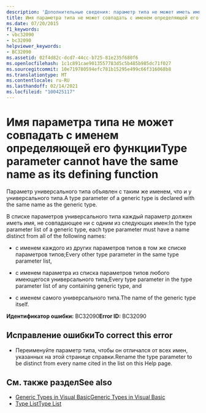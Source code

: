 ```yaml
---
description: 'Дополнительные сведения: параметр типа не может иметь имя, совпадающее с именем определяющей его функции'
title: Имя параметра типа не может совпадать с именем определяющей его функции
ms.date: 07/20/2015
f1_keywords:
- vbc32090
- bc32090
helpviewer_keywords:
- BC32090
ms.assetid: 02f4d82c-dcd7-44cc-b725-81e235f680f6
ms.openlocfilehash: 1c1c891cae9013557783d5c5b485b985dc71f027
ms.sourcegitcommit: 10e719780594efc781b15295e499c66f316068b8
ms.translationtype: MT
ms.contentlocale: ru-RU
ms.lasthandoff: 02/14/2021
ms.locfileid: "100425117"
---
```

# <a name="type-parameter-cannot-have-the-same-name-as-its-defining-function"></a><span data-ttu-id="e1cec-103">Имя параметра типа не может совпадать с именем определяющей его функции</span><span class="sxs-lookup"><span data-stu-id="e1cec-103">Type parameter cannot have the same name as its defining function</span></span>

<span data-ttu-id="e1cec-104">Параметр универсального типа объявлен с таким же именем, что и у универсального типа.</span><span class="sxs-lookup"><span data-stu-id="e1cec-104">A type parameter of a generic type is declared with the same name as the generic type.</span></span>  
  
 <span data-ttu-id="e1cec-105">В списке параметров универсального типа каждый параметр должен иметь имя, не совпадающее ни с одним из следующих имен:</span><span class="sxs-lookup"><span data-stu-id="e1cec-105">In the type parameter list of a generic type, each type parameter must have a name distinct from all of the following names:</span></span>  
  
- <span data-ttu-id="e1cec-106">с именем каждого из других параметров типов в том же списке параметров типов;</span><span class="sxs-lookup"><span data-stu-id="e1cec-106">Every other type parameter in the same type parameter list,</span></span>  
  
- <span data-ttu-id="e1cec-107">с именем параметра из списка параметров типов любого имеющегося универсального типа;</span><span class="sxs-lookup"><span data-stu-id="e1cec-107">Every type parameter in the type parameter list of any containing generic type, and</span></span>  
  
- <span data-ttu-id="e1cec-108">с именем самого универсального типа.</span><span class="sxs-lookup"><span data-stu-id="e1cec-108">The name of the generic type itself.</span></span>  
  
 <span data-ttu-id="e1cec-109">**Идентификатор ошибки:** BC32090</span><span class="sxs-lookup"><span data-stu-id="e1cec-109">**Error ID:** BC32090</span></span>  
  
## <a name="to-correct-this-error"></a><span data-ttu-id="e1cec-110">Исправление ошибки</span><span class="sxs-lookup"><span data-stu-id="e1cec-110">To correct this error</span></span>  
  
- <span data-ttu-id="e1cec-111">Переименуйте параметр типа, чтобы он отличался от всех имен, указанных на этой странице справки.</span><span class="sxs-lookup"><span data-stu-id="e1cec-111">Rename the type parameter to be distinct from every name cited in the list on this Help page.</span></span>  
  
## <a name="see-also"></a><span data-ttu-id="e1cec-112">См. также раздел</span><span class="sxs-lookup"><span data-stu-id="e1cec-112">See also</span></span>

- [<span data-ttu-id="e1cec-113">Generic Types in Visual Basic</span><span class="sxs-lookup"><span data-stu-id="e1cec-113">Generic Types in Visual Basic</span></span>](../programming-guide/language-features/data-types/generic-types.md)
- [<span data-ttu-id="e1cec-114">Type List</span><span class="sxs-lookup"><span data-stu-id="e1cec-114">Type List</span></span>](../language-reference/statements/type-list.md)

